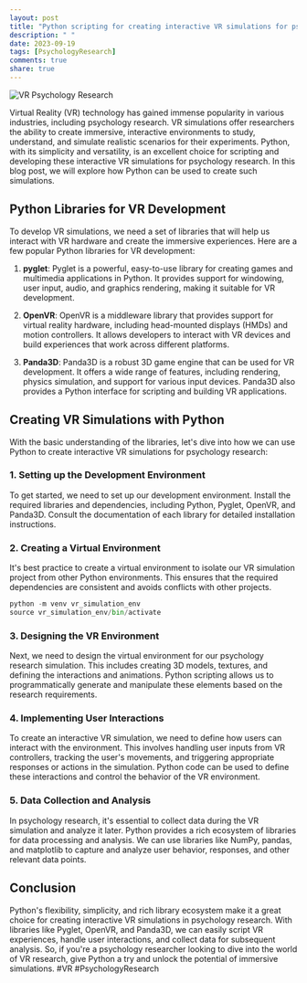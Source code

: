 ```yaml
---
layout: post
title: "Python scripting for creating interactive VR simulations for psychology research"
description: " "
date: 2023-09-19
tags: [PsychologyResearch]
comments: true
share: true
---
```


![VR Psychology Research](https://example.com/vr-research.png)

Virtual Reality (VR) technology has gained immense popularity in various industries, including psychology research. VR simulations offer researchers the ability to create immersive, interactive environments to study, understand, and simulate realistic scenarios for their experiments. Python, with its simplicity and versatility, is an excellent choice for scripting and developing these interactive VR simulations for psychology research. In this blog post, we will explore how Python can be used to create such simulations.

## Python Libraries for VR Development

To develop VR simulations, we need a set of libraries that will help us interact with VR hardware and create the immersive experiences. Here are a few popular Python libraries for VR development:

1. **pyglet**: Pyglet is a powerful, easy-to-use library for creating games and multimedia applications in Python. It provides support for windowing, user input, audio, and graphics rendering, making it suitable for VR development.

2. **OpenVR**: OpenVR is a middleware library that provides support for virtual reality hardware, including head-mounted displays (HMDs) and motion controllers. It allows developers to interact with VR devices and build experiences that work across different platforms.

3. **Panda3D**: Panda3D is a robust 3D game engine that can be used for VR development. It offers a wide range of features, including rendering, physics simulation, and support for various input devices. Panda3D also provides a Python interface for scripting and building VR applications.

## Creating VR Simulations with Python

With the basic understanding of the libraries, let's dive into how we can use Python to create interactive VR simulations for psychology research:

### 1. Setting up the Development Environment

To get started, we need to set up our development environment. Install the required libraries and dependencies, including Python, Pyglet, OpenVR, and Panda3D. Consult the documentation of each library for detailed installation instructions.

### 2. Creating a Virtual Environment

It's best practice to create a virtual environment to isolate our VR simulation project from other Python environments. This ensures that the required dependencies are consistent and avoids conflicts with other projects.

```python
python -m venv vr_simulation_env
source vr_simulation_env/bin/activate
```

### 3. Designing the VR Environment

Next, we need to design the virtual environment for our psychology research simulation. This includes creating 3D models, textures, and defining the interactions and animations. Python scripting allows us to programmatically generate and manipulate these elements based on the research requirements.

### 4. Implementing User Interactions

To create an interactive VR simulation, we need to define how users can interact with the environment. This involves handling user inputs from VR controllers, tracking the user's movements, and triggering appropriate responses or actions in the simulation. Python code can be used to define these interactions and control the behavior of the VR environment.

### 5. Data Collection and Analysis

In psychology research, it's essential to collect data during the VR simulation and analyze it later. Python provides a rich ecosystem of libraries for data processing and analysis. We can use libraries like NumPy, pandas, and matplotlib to capture and analyze user behavior, responses, and other relevant data points.

## Conclusion

Python's flexibility, simplicity, and rich library ecosystem make it a great choice for creating interactive VR simulations in psychology research. With libraries like Pyglet, OpenVR, and Panda3D, we can easily script VR experiences, handle user interactions, and collect data for subsequent analysis. So, if you're a psychology researcher looking to dive into the world of VR research, give Python a try and unlock the potential of immersive simulations. #VR #PsychologyResearch